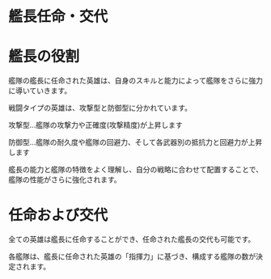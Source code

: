 # 艦長任命・交代

# 艦長の役割

艦隊の艦長に任命された英雄は、自身のスキルと能力によって艦隊をさらに強力に導いていきます。

戦闘タイプの英雄は、攻撃型と防御型に分かれています。

攻撃型…艦隊の攻撃力や正確度(攻撃精度)が上昇します

防御型…艦隊の耐久度や艦隊の回避力、そして各武器別の抵抗力と回避力が上昇します

艦長の能力と艦隊の特徴をよく理解し、自分の戦略に合わせて配置することで、艦隊の性能がさらに強化されます。

# 任命および交代
全ての英雄は艦長に任命することができ、任命された艦長の交代も可能です。

各艦隊は、艦長に任命された英雄の「指揮力」に基づき、構成する艦隊の数が決定されます。

